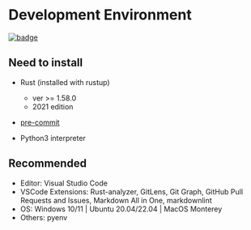 # Development Environment

[![badge](https://img.shields.io/endpoint.svg?url=https%3A%2F%2Fgezf7g7pd5.execute-api.ap-northeast-1.amazonaws.com%2Fdefault%2Fsource_up_to_date%3Fowner%3Derg-lang%26repos%3Derg%26ref%3Dmain%26path%3Ddoc/EN/dev_guide/env.md%26commit_hash%3D80b0b20936126c4886372b10120b8026aecea98a)](https://gezf7g7pd5.execute-api.ap-northeast-1.amazonaws.com/default/source_up_to_date?owner=erg-lang&repos=erg&ref=main&path=doc/EN/dev_guide/env.md&commit_hash=80b0b20936126c4886372b10120b8026aecea98a)

## Need to install

* Rust (installed with rustup)

  * ver >= 1.58.0
  * 2021 edition

* [pre-commit](https://pre-commit.com/)

* Python3 interpreter

## Recommended

* Editor: Visual Studio Code
* VSCode Extensions: Rust-analyzer, GitLens, Git Graph, GitHub Pull Requests and Issues, Markdown All in One, markdownlint
* OS: Windows 10/11 | Ubuntu 20.04/22.04 | MacOS Monterey
* Others: pyenv

